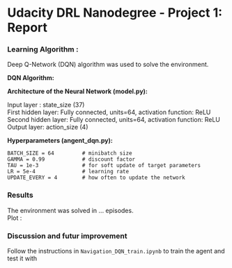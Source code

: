 [//]: # (Image References)

[image1]: https://user-images.githubusercontent.com/10624937/42135619-d90f2f28-7d12-11e8-8823-82b970a54d7e.gif "Trained Agent"

# Udacity DRL Nanodegree - Project 1: Report

### Learning Algorithm :

Deep Q-Network (DQN) algorithm was used to solve the environment.  

**DQN Algorithm:**

**Architecture of the Neural Network (model.py):**
  
Input layer : state_size (37)  
First hidden layer: Fully connected, units=64, activation function: ReLU  
Second hidden layer: Fully connected, units=64, activation function: ReLU  
Output layer: action_size (4)  

**Hyperparameters (angent_dqn.py):**  

```BUFFER_SIZE = int(1e5)  # replay buffer size  
BATCH_SIZE = 64         # minibatch size  
GAMMA = 0.99            # discount factor  
TAU = 1e-3              # for soft update of target parameters  
LR = 5e-4               # learning rate   
UPDATE_EVERY = 4        # how often to update the network 
```

### Results

The environment was solved in ... episodes.  
Plot :  



### Discussion and futur improvement

Follow the instructions in `Navigation_DQN_train.ipynb` to train the agent and test it with    


